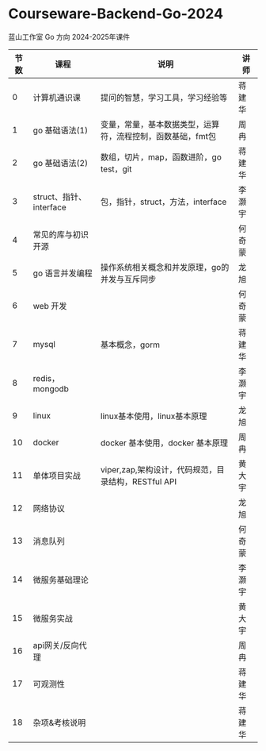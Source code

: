 # Courseware-Backend-Go-2024
蓝山工作室 Go 方向 2024-2025年课件


| 节数 | 课程                  | 说明                                   | 讲师  |
|----|---------------------|--------------------------------------|-----|
| 0  | 计算机通识课              | 提问的智慧，学习工具，学习经验等                     | 蒋建华 |
| 1  | go 基础语法(1)          | 变量，常量，基本数据类型，运算符，流程控制，函数基础，fmt包      | 周冉  |
| 2  | go 基础语法(2)          | 数组，切片，map，函数进阶，go test，git           | 蒋建华 |
| 3  | struct、指针、interface | 包，指针，struct，方法，interface             | 李灏宇 |
| 4  | 常见的库与初识开源           |                                      | 何奇蒙 |
| 5  | go 语言并发编程           | 操作系统相关概念和并发原理，go的并发与互斥同步             | 龙旭  |
| 6  | web 开发              |                                      | 何奇蒙 |
| 7  | mysql               | 基本概念，gorm                            | 蒋建华 |
| 8  | redis，mongodb       |                                      | 李灏宇 |
| 9  | linux               | linux基本使用，linux基本原理                  | 龙旭  |
| 10 | docker              | docker 基本使用，docker 基本原理              | 周冉  |
| 11 | 单体项目实战              | viper,zap,架构设计，代码规范，目录结构，RESTful API | 黄大宇 |
| 12 | 网络协议                |                                      | 龙旭  |
| 13 | 消息队列                |                                      | 何奇蒙 |
| 14 | 微服务基础理论             |                                      | 李灏宇 |
| 15 | 微服务实战               |                                      | 黄大宇 |
| 16 | api网关/反向代理          |                                      | 周冉  |
| 17 | 可观测性                |                                      | 蒋建华 |
| 18 | 杂项&考核说明             |                                      | 蒋建华 |

